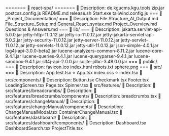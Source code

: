 ======= 📁 react-spa/ =======
📄 Description:
de.kgucms.kgu.tools.zip.jar
postcss.config.js
README.md
release.sh
Start.exe
tailwind.config.js
=== 📁 _Project_Documentation/ ===
📄 Description:
File Structure_AI_Output.md
File_Structure_Setup.md
General_React_syntax.md
Project_Overview.md
Questions & Answers.md
=== 📁 lib/ ===
📄 Description:
jakarta.servlet-api-5.0.0.jar
jetty-http-11.0.12.jar
jetty-io-11.0.12.jar
jetty-jakarta-servlet-api-5.0.2.jar
jetty-security-11.0.12.jar
jetty-server-11.0.12.jar
jetty-servlet-11.0.12.jar
jetty-servlets-11.0.12.jar
jetty-util-11.0.12.jar
json-simple-4.0.1.jar
log4j-api-3.0.0-beta2.jar
lucene-analyzers-common-8.11.2.jar
lucene-core-9.4.1.jar
lucene-queries-9.4.1.jar
lucene-queryparser-9.4.1.jar
lucene-sandbox-9.4.1.jar
slf4j-api-2.0.0.jar
sqlite-jdbc-3.48.0.0.jar
=== 📁 public/ ===
📄 Description:
favicon.ico
index.html
robots.txt
sphere.png
=== 📁 src/ ===
📄 Description:
App.test.tsx
⭐️ App.tsx
index.css
⭐️ index.tsx
📁 src/components/
    📄 Description:
    Button.tsx
    Checkmark.tsx
    Footer.tsx
    LoadingScreen.tsx
    Page.tsx
    Spinner.tsx
📁 src/features/
    📄 Description:
    📁 src/features/breadcrumbs/
        📄 Description:
        📁 src/features/breadcrumbs/components/
            📄 Description:
            breadcrumbs.tsx
    📁 src/features/changeManual/
        📄 Description:
        📁 src/features/changeManual/components/
            📄 Description:
            ChangeManualModal.tsx
            ContainerChangeManual.tsx
    📁 src/features/dashboard/
        📄 Description:
        📁 src/features/dashboard/components/
            📄 Description:
            Dashboard.tsx
            DashboardSearch.tsx
            ProjectTitle.tsx